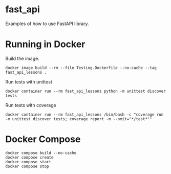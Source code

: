 # fast_api

Examples of how to use FastAPI library.

# Running in Docker
Build the image.
```
docker image build --rm --file Testing.Dockerfile --no-cache --tag fast_api_lessons .
```
Run tests with unittest
```
docker container run --rm fast_api_lessons python -m unittest discover tests
```
Run tests with coverage
```
docker container run --rm fast_api_lessons /bin/bash -c "coverage run -m unittest discover tests; coverage report -m --omit="*/test*""

```

# Docker Compose
```
docker compose build --no-cache
docker compose create
docker compose start
docker compose stop

```
